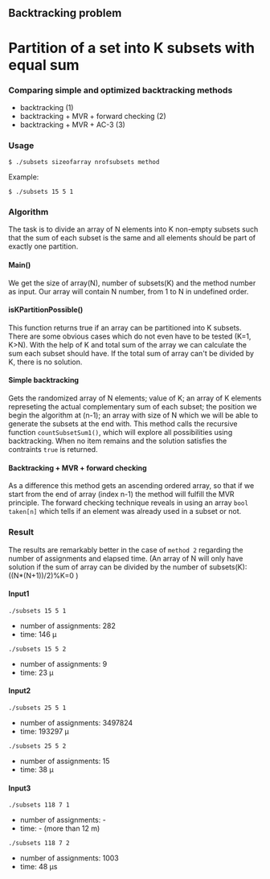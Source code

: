 ## Backtracking problem

# Partition of a set into K subsets with equal sum

### Comparing simple and optimized backtracking methods
- backtracking (1)
- backtracking + MVR + forward checking (2)
- backtracking + MVR + AC-3 (3)

### Usage
```
$ ./subsets sizeofarray nrofsubsets method
```
Example: 

```
$ ./subsets 15 5 1
```

### Algorithm

The task is to divide an array of N elements into K non-empty subsets such that the sum of each subset is the same and all elements should be part of exactly one partition.

#### Main()
We get the size of array(N), number of subsets(K) and the method number as input.
Our array will contain N number,  from 1 to N in undefined order.

#### isKPartitionPossible()
This function returns true if an array can be partitioned into K subsets.
There are some obvious cases which do not even have to be tested (K=1, K>N).
With the help of K and total sum of the array we can calculate the sum each subset should have.
If the total sum of array can't be divided by K, there is no solution.

#### Simple backtracking
Gets the randomized array of N elements; value of K; an array of K elements represeting the actual complementary sum of each subset;
the position we begin the algorithm at (n-1); an array with size of N which we will be able to generate the subsets at the end with.
This method calls the recursive function ```countSubsetSum1()```, which will explore all possibilities using backtracking. When no item remains and the solution satisfies the contraints ```true``` is returned.

#### Backtracking + MVR + forward checking
As a difference this method gets an ascending ordered array, so that if we start from the end of array (index n-1) the method will fulfill the MVR principle. 
The forward checking technique reveals in using an array ```bool taken[n]``` which tells if an element was already used in a subset or not.

### Result
The results are remarkably better in the case of ```method 2``` regarding the number of assignments and elapsed time. (An array of N will only have solution if the sum of array can be divided by the number of subsets(K): ((N*(N+1))/2)%K=0 )
#### Input1

```
./subsets 15 5 1
```
- number of assignments: 282
- time: 146 µ

```
./subsets 15 5 2
```
- number of assignments: 9
- time: 23 µ

#### Input2

```
./subsets 25 5 1
```
- number of assignments: 3497824
- time: 193297 µ

```
./subsets 25 5 2
```
- number of assignments: 15
- time: 38 µ


#### Input3
```
./subsets 118 7 1
```
- number of assignments: -
- time: - (more than 12 m)

```
./subsets 118 7 2
```
- number of assignments: 1003
- time: 48 µs



